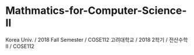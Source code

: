 # Mathmatics-for-Computer-Science-II
Korea Univ. / 2018 Fall Semester / COSE112
고려대학교 / 2018 2학기 / 전산수학II / COSE112
